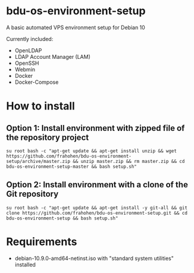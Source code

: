 # bdu-os-environment-setup

A basic automated VPS environment setup for Debian 10

Currently included:

* OpenLDAP
* LDAP Account Manager (LAM)
* OpenSSH
* Webmin
* Docker
* Docker-Compose

# How to install

## Option 1: Install environment with zipped file of the repository project
```
su root bash -c "apt-get update && apt-get install unzip && wget https://github.com/frahohen/bdu-os-environment-setup/archive/master.zip && unzip master.zip && rm master.zip && cd bdu-os-environment-setup-master && bash setup.sh"
```

## Option 2: Install environment with a clone of the Git repository
```
su root bash -c "apt-get update && apt-get install -y git-all && git clone https://github.com/frahohen/bdu-os-environment-setup.git && cd bdu-os-environment-setup && bash setup.sh"
```

# Requirements

* debian-10.9.0-amd64-netinst.iso with "standard system utilities" installed